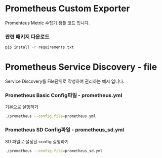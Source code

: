# Prometheus Custom Exporter
Promehteus Metric 수집기 샘플 코드 입니다.

### 관련 패키지 다운로드
```bash 
pip install -r requirements.txt
```
# Prometheus Service Discovery - file
Service Discovery를 File단위로 작성하여 관리하는 예시 입니다.
### Prometheus Basic Config파일 - prometheus.yml
기본으로 실행하기
```bash
./prometheus --config.file=prometheus.yml
```

### Prometheus SD Config파일 - prometheus_sd.yml
SD 파일로 설정된 config 실행하기
```bash
./prometheus --config.file=prometheus_sd.yml
```


